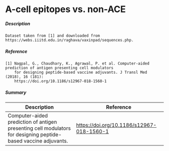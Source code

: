 # A-cell epitopes vs. non-ACE

##### Description

    Dataset taken from [1] and downloaded from https://webs.iiitd.edu.in/raghava/vaxinpad/sequences.php.

##### Reference

    [1] Nagpal, G., Chaudhary, K., Agrawal, P. et al. Computer-aided prediction of antigen presenting cell modulators 
        for designing peptide-based vaccine adjuvants. J Transl Med (2018), 16 (181): 
        https://doi.org/10.1186/s12967-018-1560-1
        
##### Summary
 
| Description                                                               | Reference                         |
|---------------------------------------------------------------------------|-----------------------------------|
| Computer-aided prediction of antigen presenting cell modulators for designing peptide-based vaccine adjuvants. | https://doi.org/10.1186/s12967-018-1560-1 |

   